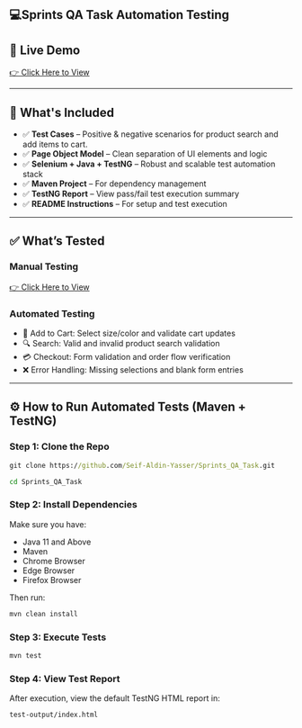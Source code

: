 ## 💻Sprints QA Task Automation Testing
## 🔗 Live Demo
<a href="https://magento.softwaretestingboard.com/men/tops-men/hoodies-and-sweatshirts-men.html" target="_blank">👉 Click Here to View</a>

---

## 📁 What's Included

- ✅ **Test Cases** – Positive & negative scenarios for product search and add items to cart.
- ✅ **Page Object Model** – Clean separation of UI elements and logic  
- ✅ **Selenium + Java + TestNG** – Robust and scalable test automation stack  
- ✅ **Maven Project** – For dependency management  
- ✅ **TestNG Report** – View pass/fail test execution summary  
- ✅ **README Instructions** – For setup and test execution  
---

## ✅ What’s Tested

### Manual Testing 
<a href="https://drive.google.com/drive/folders/1_EHKBEPhyx0qZAZnVTyIBOyfO0TC2va-" target="_blank">👉 Click Here to View</a>

### Automated Testing

- 🛒 Add to Cart: Select size/color and validate cart updates  
- 🔍 Search: Valid and invalid product search validation  
- 💳 Checkout: Form validation and order flow verification  
- ❌ Error Handling: Missing selections and blank form entries  
---

## ⚙️ How to Run Automated Tests (Maven + TestNG)

### Step 1: Clone the Repo

```cmd
git clone https://github.com/Seif-Aldin-Yasser/Sprints_QA_Task.git
```
```cmd
cd Sprints_QA_Task
```
### Step 2: Install Dependencies

Make sure you have:
- Java 11 and Above
- Maven
- Chrome Browser
- Edge Browser
- Firefox Browser

Then run:

```cmd
mvn clean install
```

### Step 3: Execute Tests

```cmd
mvn test
```

### Step 4: View Test Report

After execution, view the default TestNG HTML report in:

```
test-output/index.html
```


